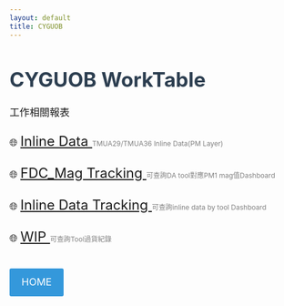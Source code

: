 ```yaml
---
layout: default
title: CYGUOB
---
```


# CYGUOB WorkTable

工作相關報表
<style>
h1 {
    font-size:2.2rem;
    color: #2c3e50;
}
p {
  font-size: 1.1rem;
  line-height:1.6;
}
a.button {
  display: inline-block;
  padding: 0.6em 1.2em;
  margin-top: 1em;
  background-color: #3498db;
  color: white;
  text-decoration: none;
  border-radius: 3px;
  transition: background-color 0.3s ease;
}
a.button:hover {
  background-color: #8980b9;
}
  
</style>
<p>🌐
  <a href="https://bapbiwaf.tsmc.com.tw/reports/powerbi/CYGUOB/Inline%20data_V2?rc:Toolbar=false" style="font-size: 24px;" target="_blank">
    Inline Data
</a>
  <span style="font-size: 12px; color: gray;">TMUA29/TMUA36 Inline Data(PM Layer)</span>
</p>

<p>🌐
  <a href="https://bapbiwaf.tsmc.com.tw/reports/powerbi/CYGUOB/FDC_Mag_V1?rc:Toolbar=false" style="font-size: 24px;" target="_blank">
    FDC_Mag Tracking
    </a>
  <span style="font-size: 12px; color: gray;">可查詢DA tool對應PM1 mag值Dashboard</span>
</p>

<p>🌐
  <a href="https://bapbiwaf.tsmc.com.tw/reports/powerbi/CYGUOB/Inline%20data_V3?rc:Toolbar=false" style="font-size: 24px;" target="_blank">
    Inline Data Tracking
  </a>
    <span style="font-size: 12px; color: gray;">可查詢inline data by tool Dashboard</span>
<p>🌐
  <a href="https://bapbiwaf.tsmc.com.tw/reports/powerbi/CYGUOB/WIP?rc:Toolbar=false" style="font-size: 24px;" target="_blank">
    WIP
  </a>
    <span style="font-size: 12px; color: gray;">可查詢Tool過貨紀錄</span>



<a class="button" href="https://wandaguo.github.io/APID/DASHBOARD/"> HOME</a>
